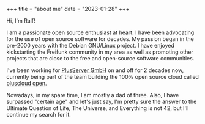 +++
title = "about me"
date = "2023-01-28"
+++

Hi, I'm Ralf!

I am a passionate open source enthusiast at heart. I have been advocating for the use of open
source software for decades. My passion began in the pre-2000 years with the Debian GNU/Linux
project. I have enjoyed kickstarting the Freifunk community in my area as well as promoting
other projects that are close to the free and open-source software communities.

I've been working for [PlusServer GmbH](https://plusserver.com) on and off for 2 decades
now, currently being part of the team building the 100% open source cloud called [pluscloud
open](https://www.plusserver.com/en/products/pluscloud-open).

Nowadays, in my spare time, I am mostly a dad of three. Also, I have surpassed "certain
age" and let's just say, I'm pretty sure the answer to the Ultimate Question of Life,
The Universe, and Everything is not 42, but I'll continue my search for it.

